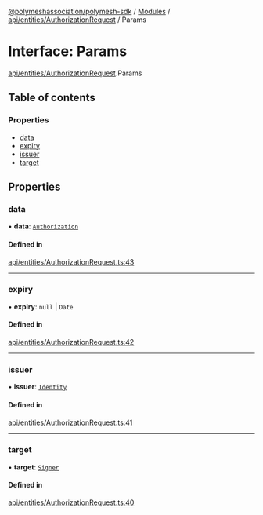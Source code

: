 [@polymeshassociation/polymesh-sdk](../README.md) / [Modules](../modules.md) / [api/entities/AuthorizationRequest](../modules/api_entities_AuthorizationRequest.md) / Params

# Interface: Params

[api/entities/AuthorizationRequest](../modules/api_entities_AuthorizationRequest.md).Params

## Table of contents

### Properties

- [data](api_entities_AuthorizationRequest.Params.md#data)
- [expiry](api_entities_AuthorizationRequest.Params.md#expiry)
- [issuer](api_entities_AuthorizationRequest.Params.md#issuer)
- [target](api_entities_AuthorizationRequest.Params.md#target)

## Properties

### data

• **data**: [`Authorization`](../modules/types.md#authorization)

#### Defined in

[api/entities/AuthorizationRequest.ts:43](https://github.com/PolymathNetwork/polymesh-sdk/blob/31dfa0dc/src/api/entities/AuthorizationRequest.ts#L43)

___

### expiry

• **expiry**: ``null`` \| `Date`

#### Defined in

[api/entities/AuthorizationRequest.ts:42](https://github.com/PolymathNetwork/polymesh-sdk/blob/31dfa0dc/src/api/entities/AuthorizationRequest.ts#L42)

___

### issuer

• **issuer**: [`Identity`](../classes/api_entities_Identity.Identity.md)

#### Defined in

[api/entities/AuthorizationRequest.ts:41](https://github.com/PolymathNetwork/polymesh-sdk/blob/31dfa0dc/src/api/entities/AuthorizationRequest.ts#L41)

___

### target

• **target**: [`Signer`](../modules/types.md#signer)

#### Defined in

[api/entities/AuthorizationRequest.ts:40](https://github.com/PolymathNetwork/polymesh-sdk/blob/31dfa0dc/src/api/entities/AuthorizationRequest.ts#L40)
